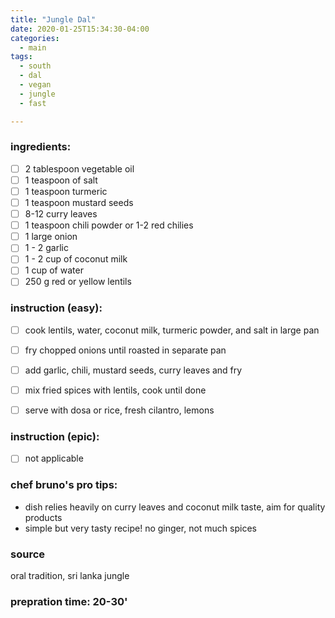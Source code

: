 ```yaml
---
title: "Jungle Dal"
date: 2020-01-25T15:34:30-04:00
categories:
  - main 
tags:
  - south
  - dal
  - vegan
  - jungle
  - fast

---
```


### ingredients:

- [ ] 2 tablespoon vegetable oil
- [ ] 1 teaspoon of salt
- [ ] 1 teaspoon turmeric
- [ ] 1 teaspoon mustard seeds
- [ ] 8-12 curry leaves
- [ ] 1 teaspoon chili powder or 1-2 red chilies
- [ ] 1 large onion
- [ ] 1 - 2 garlic
- [ ] 1 - 2 cup of coconut milk
- [ ] 1 cup of water
- [ ] 250 g red or yellow lentils

### instruction (easy):
- [ ] cook lentils, water, coconut milk, turmeric powder, and salt in large pan
- [ ] fry chopped onions until roasted in separate pan
- [ ] add garlic, chili, mustard seeds, curry leaves and fry
- [ ] mix fried spices with lentils, cook until done
- [ ] serve with dosa or rice, fresh cilantro, lemons


### instruction (epic):
- [ ] not applicable


### chef bruno's pro tips:

- dish relies heavily on curry leaves and coconut milk taste, aim for quality products
- simple but very tasty recipe! no ginger, not much spices

### source

oral tradition, sri lanka jungle

### prepration time: 20-30'

